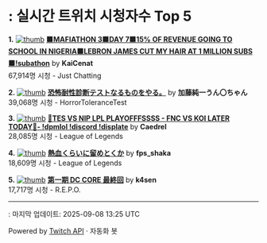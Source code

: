 # : 실시간 트위치 시청자수 Top 5

**1.** [![thumb](https://static-cdn.jtvnw.net/previews-ttv/live_user_kaicenat-320x180.jpg)](https://twitch.tv/KaiCenat)
**[🟩MAFIATHON 3🟩DAY 7🟩15% OF REVENUE GOING TO SCHOOL IN NIGERIA🟩LEBRON JAMES CUT MY HAIR AT 1 MILLION SUBS🟩!subathon](https://twitch.tv/KaiCenat)** by **KaiCenat**<br>67,914명 시청  - Just Chatting

**2.** [![thumb](https://static-cdn.jtvnw.net/previews-ttv/live_user_kato_junichi0817-320x180.jpg)](https://twitch.tv/加藤純一うん〇ちゃん)
**[恐怖耐性診断テストなるものをやる。](https://twitch.tv/加藤純一うん〇ちゃん)** by **加藤純一うん〇ちゃん**<br>39,068명 시청  - HorrorToleranceTest

**3.** [![thumb](https://static-cdn.jtvnw.net/previews-ttv/live_user_caedrel-320x180.jpg)](https://twitch.tv/Caedrel)
**[🔴TES VS NIP LPL PLAYOFFFSSSS - FNC VS KOI LATER TODAY🔴-  !dpmlol !discord !displate](https://twitch.tv/Caedrel)** by **Caedrel**<br>28,085명 시청  - League of Legends

**4.** [![thumb](https://static-cdn.jtvnw.net/previews-ttv/live_user_fps_shaka-320x180.jpg)](https://twitch.tv/fps_shaka)
**[熱血くらいに留めとくか](https://twitch.tv/fps_shaka)** by **fps_shaka**<br>18,609명 시청  - League of Legends

**5.** [![thumb](https://static-cdn.jtvnw.net/previews-ttv/live_user_k4sen-320x180.jpg)](https://twitch.tv/k4sen)
**[第一期 DC CORE 最終回](https://twitch.tv/k4sen)** by **k4sen**<br>17,717명 시청  - R.E.P.O.


---
: 마지막 업데이트: 2025-09-08 13:25 UTC

Powered by [Twitch API](https://dev.twitch.tv/docs/api/reference) · 자동화 봇